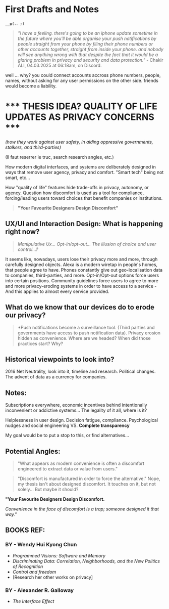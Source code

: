 
# First Drafts and Notes 

 	__φ(．．;)

>*"i have a feeling. there's going to be an iphone update sometime in the future where you'll be able organise your push notifications by people straight from your phone by filing their phone numbers or other accounts together, straight from inside your phone. and nobody will see anything wrong with that despite the fact that it would be a glaring problem in privacy and security and data protection."* - Chakir ALI, 04.03.2025 at 06:18am, on Discord.

well ... why? you could connect accounts accross phone numbers, people, names, without asking for any user permissions on the other side. friends would become a liability.


# *** THESIS IDEA? QUALITY OF LIFE UPDATES AS PRIVACY CONCERNS ***

_(how they work against user safety, in aiding oppressive governments, stalkers, and third-parties)_

(Il faut reserrer le truc, search research angles, etc.)

How modern digital interfaces, and systems are deliberately designed in ways that remove user agency, privacy and comfort. "Smart tech" being not smart, etc...

How "quality of life" features hide trade-offs in privacy, autonomy, or agency.
Question how discomfort is used as a tool for compliance, forcing/leading users toward choices that benefit companies or institutions.

> **"Your Favourite Designers Design Discomfort"**


## UX/UI and Interaction Design: What is happening right now?

> *Manipulative Ux... Opt-in/opt-out... The illusion of choice and user control...?*

It seems like, nowadays, users lose their privacy more and more, through carefully designed objects. Alexa is a modern wiretap in people's homes, that people agree to have. Phones constantly give out geo-localisation data to companies, third-parties, and more. Opt-in/Opt-out options force users into certain positions. Community guidelines force users to agree to more and more privacy-eroding systems in order to have access to a service - And this applies to almost every service provided.

## What do we know that our devices do to erode our privacy?

> *Push notifications become a surveillance tool. (Third parties and governments have access to push notification data). Privacy erosion hidden as convenience. Where are we headed? When did those practices start? Why?


## Historical viewpoints to look into?

 2016 Net Neutrality, look into it, timeline and research. Political changes. 
 The advent of data as a currency for companies.

## Notes:

Subscriptions everywhere, economic incentives behind intentionally inconvenient or addictive systems... The legality of it all, where is it?

Helplessness in user design. Decision fatigue, compliance. Psychological nudges and social engineering VS. **Complete transparency**

My goal would be to put a stop to this, or find alternatives...

## Potential Angles:

> "What appears as modern convenience is often a discomfort engineered to extract data or value from users."

> "Discomfort  is manufactured in order to force the alternative." Nope, my thesis isn't about designed discomfort. It touches on it, but not solely... But maybe it should?

**"Your Favourite Designers Design Discomfort.**

*Convenience in the face of discomfort is a trap; someone designed it that way."*


## BOOKS REF: 

### BY - Wendy Hui Kyong Chun
- *Programmed Visions: Software and Memory*
- *Discriminating Data: Correlation, Neighborhoods, and the New Politics of Recognition*
- *Control and freedom*
- [Research her other works on privacy]

### BY - Alexander R. Galloway

- *The Interface Effect*


